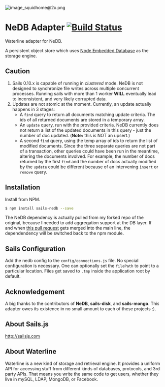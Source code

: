 ![image_squidhome@2x.png](http://i.imgur.com/RIvu9.png)

# NeDB Adapter [![Build Status](https://travis-ci.org/adityamukho/sails-nedb.svg?branch=master)](https://travis-ci.org/adityamukho/sails-nedb)

Waterline adapter for NeDB.

A persistent object store which uses [Node Embedded Database](https://github.com/louischatriot/nedb) as the storage engine.

## Caution

1. Sails 0.10.x is capable of running in _clustered_ mode. NeDB is not designed to synchronize file writes across multiple concurrent processes. Running sails with more than 1 worker **WILL** eventually lead to inconsistent, and very likely corrupted data.
1. Updates are not atomic at the moment. Currently, an update actually happens in 3 stages:
    * A `find` query to return all documents matching update criteria. The ids of all returned documents are stored in a temporary array.
    * An `update` query, run with the provided criteria. NeDB currently does not return a list of the updated documents in this query - just the number of doc updated. (**Note:** this is NOT an upsert.)
    * A second `find` query, using the temp array of ids to return the list of modified documents.
Since the three separate queries are not part of a transaction, other queries could have been run in the meantime, altering the documents involved. For example, the number of docs returned by the first `find` and the number of docs actually modified by the `update` could be different because of an intervening `insert` or `remove` query.

## Installation

Install from NPM.

```bash
$ npm install sails-nedb --save
```

The NeDB dependency is actually pulled from my forked repo of the original, because I needed to add aggregation support at the DB layer. If and when [this pull request](https://github.com/louischatriot/nedb/pull/153) gets merged into the main line, the dependendency will be switched back to the npm module.

## Sails Configuration

Add the nedb config to the `config/connections.js` file.
No special configuration is necessary. One can optionally set the `filePath` to point to a particular location. Files get saved to `.tmp` inside the application root by default.

## Acknowledgement

A big thanks to the contributors of **NeDB**, **sails-disk**, and **sails-mongo**. This adapter owes its existence in no small amount to each of these projects :).

## About Sails.js
http://sailsjs.com

## About Waterline
Waterline is a new kind of storage and retrieval engine.  It provides a uniform API for accessing stuff from different kinds of databases, protocols, and 3rd party APIs.  That means you write the same code to get users, whether they live in mySQL, LDAP, MongoDB, or Facebook.
